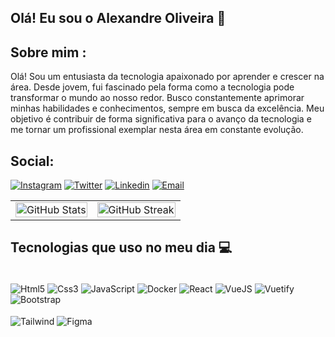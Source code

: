 ## Olá! Eu sou o Alexandre Oliveira 🫡

## Sobre mim :
  Olá! Sou um entusiasta da tecnologia apaixonado por aprender e crescer na área. Desde jovem, fui fascinado pela forma como a tecnologia pode transformar o mundo ao nosso redor. Busco constantemente aprimorar minhas habilidades e conhecimentos, sempre em busca da         excelência. Meu objetivo é contribuir de forma significativa para o avanço da tecnologia e me tornar um profissional exemplar nesta área em constante evolução.

## Social:

[![Instagram](https://img.shields.io/badge/Instagram-E4405F?style=for-the-badge&logo=instagram&logoColor=white)](https://www.instagram.com/xandeflores_/)
[![Twitter](https://img.shields.io/badge/Twitter-1DA1F2?style=for-the-badge&logo=twitter&logoColor=white)](https://twitter.com/XandeOliveira7_)
[![Linkedin](https://img.shields.io/badge/LinkedIn-0077B5?style=for-the-badge&logo=linkedin&logoColor=white)](https://www.linkedin.com/in/alexandre-flores-aa3817268/)
[![Email](https://img.shields.io/badge/Gmail-D14836?style=for-the-badge&logo=gmail&logoColor=white)](mailto:serolfalexandre@gmail.com)




<table>
  <tr>
    <td>
      <img src="https://github-readme-stats.vercel.app/api?username=AlexandreOliveira7&theme=react&hide_border=true&include_all_commits=true&count" alt="GitHub Stats" style="width: 100%;" />
    </td>
    <td>
      <img src="https://github-readme-streak-stats.herokuapp.com/?user=AlexandreOliveira7&theme=react&hide_border=true" alt="GitHub Streak" style="width: 100%;" />
    </td>
  </tr>
</table>

## Tecnologias que uso no meu dia 💻

<div style="display: inline_block"> <br/>
   <img align="center"alt="Html5" src="https://img.shields.io/badge/HTML5-E34F26?style=for-the-badge&logo=html5&logoColor=white"/>
   <img align="center"alt="Css3" src="https://img.shields.io/badge/CSS3-1572B6?style=for-the-badge&logo=css3&logoColor=white"/>
   <img align="center"alt="JavaScript" src="https://img.shields.io/badge/JavaScript-323330?style=for-the-badge&logo=javascript&logoColor=F7DF1E"/>
   <img align="center"alt="Docker" src="https://img.shields.io/badge/docker-%230db7ed.svg?style=for-the-badge&logo=docker&logoColor=white"/>
   <img align="center"alt="React" src="https://img.shields.io/badge/React-20232A?style=for-the-badge&logo=react&logoColor=61DAFB"/>
   <img align="center"alt="VueJS" src="https://img.shields.io/badge/Vue.js-35495E?style=for-the-badge&logo=vue.js&logoColor=4FC08D"/>
   <img align="center"alt="Vuetify" src="https://img.shields.io/badge/Vuetify-1867C0?style=for-the-badge&logo=vuetify&logoColor=AEDDFF"/>
   <img align="center"alt="Bootstrap" src="https://img.shields.io/badge/Bootstrap-563D7C?style=for-the-badge&logo=bootstrap&logoColor=white"/> <br> <br>
   <img align="center"alt="Tailwind" src="https://img.shields.io/badge/Tailwind_CSS-38B2AC?style=for-the-badge&logo=tailwind-css&logoColor=white"/>
   <img align="center"alt="Figma" src="https://img.shields.io/badge/Figma-F24E1E?style=for-the-badge&logo=figma&logoColor=white"/>
   
</div>

